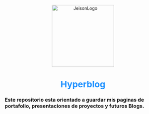 
 

 <figure style="text-align:center">
 <img  src="https://live.staticflickr.com/65535/52055093313_07f2fd0886.jpg" alt="JeisonLogo" style="width:200px">
 </figure>
 <h1 style="text-align:center;color:DodgerBlue">Hyperblog</h1>

<div class="textform">
    <h3>Este repositorio esta orientado a guardar mis paginas de portafolio, presentaciones de proyectos y futuros Blogs. </h3>
</div>



